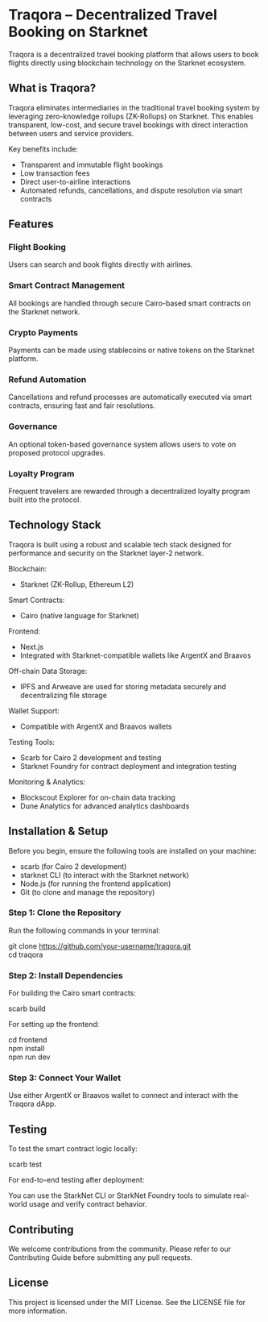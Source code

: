 # Traqora – Decentralized Travel Booking on Starknet

Traqora is a decentralized travel booking platform that allows users to book flights directly using blockchain technology on the Starknet ecosystem.

## What is Traqora?

Traqora eliminates intermediaries in the traditional travel booking system by leveraging zero-knowledge rollups (ZK-Rollups) on Starknet. This enables transparent, low-cost, and secure travel bookings with direct interaction between users and service providers.

Key benefits include:
- Transparent and immutable flight bookings
- Low transaction fees
- Direct user-to-airline interactions
- Automated refunds, cancellations, and dispute resolution via smart contracts

## Features

### Flight Booking
Users can search and book flights directly with airlines.

### Smart Contract Management
All bookings are handled through secure Cairo-based smart contracts on the Starknet network.

### Crypto Payments
Payments can be made using stablecoins or native tokens on the Starknet platform.

### Refund Automation
Cancellations and refund processes are automatically executed via smart contracts, ensuring fast and fair resolutions.

### Governance
An optional token-based governance system allows users to vote on proposed protocol upgrades.

### Loyalty Program
Frequent travelers are rewarded through a decentralized loyalty program built into the protocol.

## Technology Stack

Traqora is built using a robust and scalable tech stack designed for performance and security on the Starknet layer-2 network.

Blockchain:  
- Starknet (ZK-Rollup, Ethereum L2)

Smart Contracts:  
- Cairo (native language for Starknet)


Frontend:  
- Next.js
- Integrated with Starknet-compatible wallets like ArgentX and Braavos

Off-chain Data Storage:  
- IPFS and Arweave are used for storing metadata securely and decentralizing file storage

Wallet Support:  
- Compatible with ArgentX and Braavos wallets

Testing Tools:  
- Scarb for Cairo 2 development and testing
- Starknet Foundry for contract deployment and integration testing

Monitoring & Analytics:  
- Blockscout Explorer for on-chain data tracking
- Dune Analytics for advanced analytics dashboards

## Installation & Setup

Before you begin, ensure the following tools are installed on your machine:
- scarb (for Cairo 2 development)
- starknet CLI (to interact with the Starknet network)
- Node.js (for running the frontend application)
- Git (to clone and manage the repository)

### Step 1: Clone the Repository

Run the following commands in your terminal:

git clone https://github.com/your-username/traqora.git  
cd traqora

### Step 2: Install Dependencies

For building the Cairo smart contracts:

scarb build

For setting up the frontend:

cd frontend  
npm install  
npm run dev

### Step 3: Connect Your Wallet

Use either ArgentX or Braavos wallet to connect and interact with the Traqora dApp.

## Testing

To test the smart contract logic locally:

scarb test

For end-to-end testing after deployment:

You can use the StarkNet CLI or StarkNet Foundry tools to simulate real-world usage and verify contract behavior.

## Contributing

We welcome contributions from the community. Please refer to our Contributing Guide before submitting any pull requests.

## License

This project is licensed under the MIT License. See the LICENSE file for more information.
